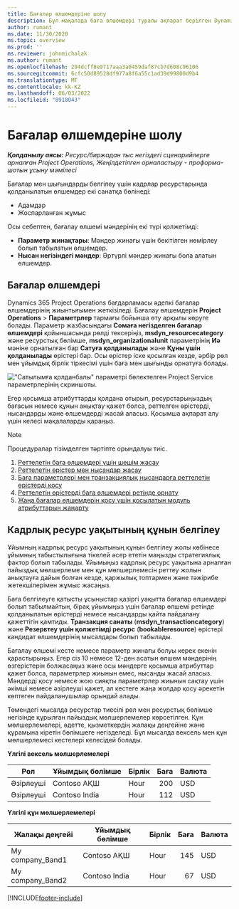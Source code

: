 ```yaml
---
title: Бағалар өлшемдеріне шолу
description: Бұл мақалада баға өлшемдері туралы ақпарат берілген Dynamics 365 Project Operations.
author: rumant
ms.date: 11/30/2020
ms.topic: overview
ms.prod: ''
ms.reviewer: johnmichalak
ms.author: rumant
ms.openlocfilehash: 294dcff8e9717aaa3a0459daf87cb7d608c96106
ms.sourcegitcommit: 6cfc50d89528df977a8f6a55c1ad39d99800d9b4
ms.translationtype: MT
ms.contentlocale: kk-KZ
ms.lasthandoff: 06/03/2022
ms.locfileid: "8918043"
---
```

# <a name="pricing-dimensions-overview"></a>Бағалар өлшемдеріне шолу

_**Қолданылу аясы:** Ресурс/биржадан тыс негіздегі сценарийлерге арналған Project Operations, Жеңілдетілген орналастыру - проформа-шотын ұсыну мәмілесі_

Бағалар мен шығындарды белгілеу үшін кадрлар ресурстарында қолданылатын өлшемдер екі санатқа бөлінеді:

- Адамдар
- Жоспарланған жұмыс

Осы себептен, бағалау өлшемі мәндерінің екі түрі қолжетімді:

- **Параметр жинақтары**: Мәндер жинағы үшін бекітілген нөмірлеу болып табылатын өлшемдер.
- **Нысан негізіндегі мәндер**: Әртүрлі мәндер жинағы бола алатын өлшемдер.

## <a name="pricing-dimensions"></a>Бағалар өлшемдері

Dynamics 365 Project Operations бағдарламасы әдепкі бағалар өлшемдерінің жиынтығымен жеткізіледі. Бағалау өлшемдерін **Project Operations** > **Параметрлер** тармағы бойынша өту арқылы көруге болады. Параметр жазбасындағы **Сомаға негізделген бағалар өлшемдері** қойыншасында рөлді тексеріңіз, **msdyn_resourcecategory** және ресурстық бөлімше, **msdyn_organizationalunit** параметрінің **Иә** мәніне орнатылған бар **Сатуға қолданылады** және **Құны үшін қолданылады** өрістері бар. Осы өрістер іске қосылған кезде, әрбір рөл мен ұйымдық бірлік тіркесімі үшін баға мен шығынды орнатуға болады.

!["Сатылымға қолданбалы" параметрі бөлектелген Project Service параметрлерінің скриншоты.](media/PS-OOB-parameters.png)

Егер қосымша атрибуттарды қолдана отырып, ресурстарыңыздың бағасын немесе құнын анықтау қажет болса, реттелген өрістерді, нысандарды және өлшемдерді жасай аласыз. Қосымша ақпарат алу үшін келесі мақалаларды қараңыз. 
  
  > [!NOTE]
  > Процедуралар тізімделген тәртіпте орындалуы тиіс.

1. [Реттелетін баға өлшемдері үшін шешім жасау](../sales/create-solution-custompd.md)
2. [Реттелетін өрістер мен нысандар жасау](create-custom-fields-entities-pricing-dimensions.md)
3. [Баға параметрлері мен транзакциялық нысандарға реттелетін өрістерді қосу ](add-custom-fields-price-setup-transactional-entities.md)
4. [Реттелетін өрістерді баға өлшемдері ретінде орнату ](set-up-custom-fields-pricing-dimensions.md)
5. [Жаңа бағалар өлшемдерін қосу үшін қосылатын модуль атрибуттарын жаңарту](update-plugin-attributes-pd.md)


## <a name="pricing-human-resource-time"></a>Кадрлық ресурс уақытының құнын белгілеу
Ұйымның кадрлық ресурс уақытының құнын белгілеу жолы көбінесе ұйымның табыстылығына тікелей әсер ететін маңызды стратегиялық фактор болып табылады. Ұйымыңыз кадрлық ресурс уақытына арналған пайыздық мөлшерлеме мен құн мөлшерлемесін реттеу жолын анықтауға дайын болған кезде, қаржылық топтармен және тәжірибе жетекшілерімен жұмыс жасаңыз.

Баға белгілеуге қатысты ұсыныстар қазіргі уақытта бағалар өлшемдері болып табылмайтын, бірақ ұйымыңыз үшін бағалар өлшемі ретінде қолданылатын өрістерді немесе нысандарды қайта пайдалану қажеттігін қамтиды. **Транзакция санаты** (**msdyn_transactioncategory**) және **Резервтеу үшін қолжетімді ресурс** (**bookableresource**) өрістері кандидат өлшемдерінің мысалдары болып табылады. 

Бағалау өлшемі кесте немесе параметр жинағы болуы керек екенін қарастырыңыз. Егер сіз 10 немесе 12-ден асатын өлшем мәндерінің өзгерістерін болжасаңыз және осы мәндерге қосымша атрибуттар қажет болса, параметрлер жиынын емес, нысанды жасай аласыз. Мәндерді қосу немесе жою сияқты параметрлер жиынын сақтау үшін әкімші немесе әзірлеуші қажет, ал кестеге жаңа жолдар қосу әрекетін көптеген пайдаланушылар орындай алады.

Төмендегі мысалда ресурстар тиесілі рөл мен ресурстық бөлімше негізінде құрылған пайыздық мөлшерлемелер көрсетілген. Құн мөлшерлемелері, әдетте, қызметкердің жалақы деңгейіне және құрамына кіретін бөлімшеге негізделеді. Бұл мысалда вексель мен құн мөлшерлемесі кестелері келесідей болады.

**Үлгілі вексель мөлшерлемелері**

| Рөл        | Ұйымдық бөлімше    |Бірлік      |Баға      |Валюта  |
| ------------|-------------|----------|----------:|----------|
| Әзірлеуші   | Contoso АҚШ  |Hour | 200|USD     |
| Әзірлеуші   | Contoso India |Hour|   112|USD     |


**Үлгілі құн мөлшерлемелері**

| Жалақы деңгейі     | Ұйымдық бөлімше    |Бірлік      |Баға      |Валюта  |
| ----------------|-------------|----------|----------:|----------|
| My company_Band1 | Contoso АҚШ  |Hour | 145|USD     |
| My company_Band2 | Contoso India |Hour|   67|USD     |


[!INCLUDE[footer-include](../includes/footer-banner.md)]